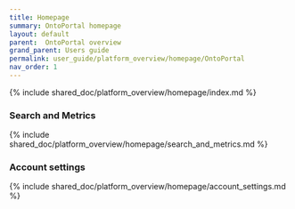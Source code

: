 ```yaml
---
title: Homepage
summary: OntoPortal homepage
layout: default
parent:  OntoPortal overview
grand_parent: Users guide
permalink: user_guide/platform_overview/homepage/OntoPortal
nav_order: 1
---
```




{% include shared_doc/platform_overview/homepage/index.md  %}

### Search and Metrics
{% include shared_doc/platform_overview/homepage/search_and_metrics.md  %}

### Account settings
{% include shared_doc/platform_overview/homepage/account_settings.md  %}

